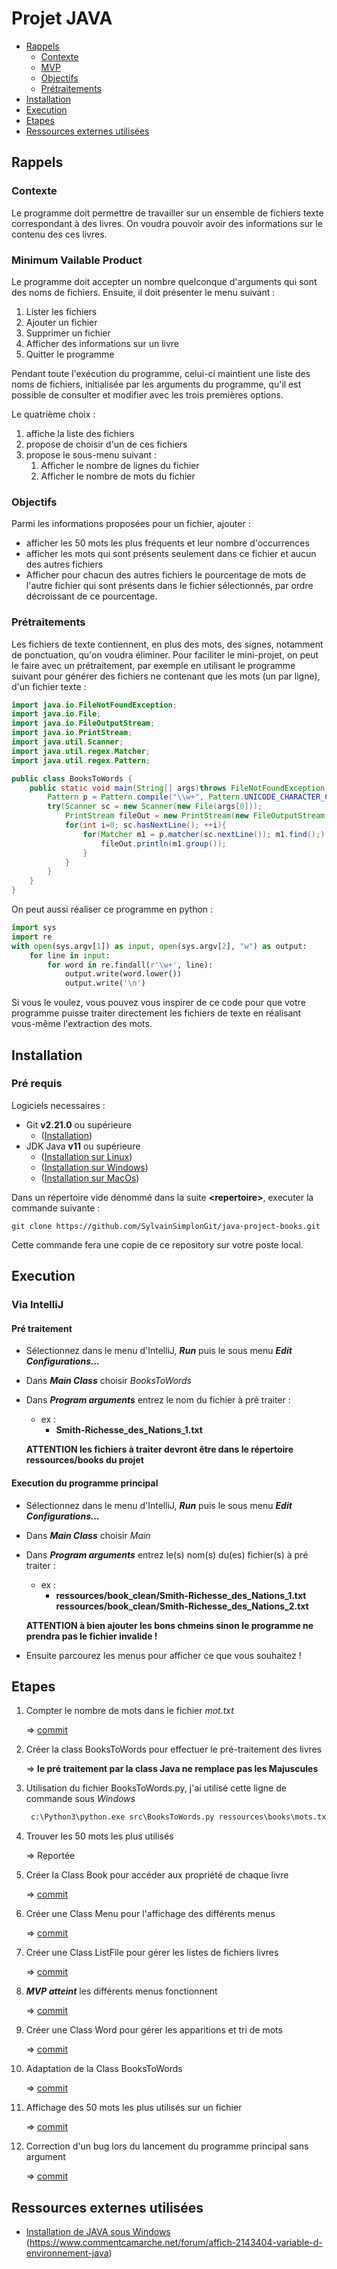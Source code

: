 # Projet JAVA

- [Rappels](#rappels)
  - [Contexte](#contexte)
  - [MVP](#mvp)
  - [Objectifs](#objectifs)
  - [Prétraitements](#pretraitements)
- [Installation](#installation)
- [Execution](#execution)
- [Etapes](#etapes)
- [Ressources externes utilisées](#ressources-externes-utilisées)

<!-- toc -->

## Rappels

### Contexte

Le programme doit permettre de travailler sur un ensemble de fichiers texte correspondant à des livres. On voudra pouvoir avoir des informations sur le contenu des ces livres.

### Minimum Vailable Product

Le programme doit accepter un nombre quelconque d'arguments qui sont des noms de fichiers. Ensuite, il doit présenter le menu suivant :

1. Lister les fichiers
2. Ajouter un fichier
3. Supprimer un fichier
4. Afficher des informations sur un livre
5. Quitter le programme

Pendant toute l'exécution du programme, celui-ci maintient une liste des noms de fichiers, initialisée par les arguments du programme, qu'il est possible de consulter et modifier avec les trois premières options.

Le quatrième choix :

1. affiche la liste des fichiers
2. propose de choisir d'un de ces fichiers
3. propose le sous-menu suivant :
    1. Afficher le nombre de lignes du fichier
    2. Afficher le nombre de mots du fichier

### Objectifs

Parmi les informations proposées pour un fichier, ajouter :

- afficher les 50 mots les plus fréquents et leur nombre d'occurrences
- afficher les mots qui sont présents seulement dans ce fichier et aucun des autres fichiers
- Afficher pour chacun des autres fichiers le pourcentage de mots de l'autre fichier qui sont présents dans le fichier sélectionnés, par ordre décroissant de ce pourcentage.

### Prétraitements

Les fichiers de texte contiennent, en plus des mots, des signes, notamment de ponctuation, qu'on voudra éliminer. Pour faciliter le mini-projet, on peut le faire avec un prétraitement, par exemple en utilisant le programme suivant pour générer des fichiers ne contenant que les mots (un par ligne), d'un fichier texte :

```java
import java.io.FileNotFoundException;
import java.io.File;
import java.io.FileOutputStream;
import java.io.PrintStream;
import java.util.Scanner;
import java.util.regex.Matcher;
import java.util.regex.Pattern;

public class BooksToWords {
    public static void main(String[] args)throws FileNotFoundException {
        Pattern p = Pattern.compile("\\w+", Pattern.UNICODE_CHARACTER_CLASS);
        try(Scanner sc = new Scanner(new File(args[0]));
            PrintStream fileOut = new PrintStream(new FileOutputStream(args[1]))){
            for(int i=0; sc.hasNextLine(); ++i){
                for(Matcher m1 = p.matcher(sc.nextLine()); m1.find();) {
                    fileOut.println(m1.group());
                }
            }
        }
    }
}
```

On peut aussi réaliser ce programme en python :

```python
import sys
import re
with open(sys.argv[1]) as input, open(sys.argv[2], "w") as output:
    for line in input:
        for word in re.findall(r'\w+', line):
            output.write(word.lower())
            output.write('\n')
```

Si vous le voulez, vous pouvez vous inspirer de ce code pour que votre programme puisse traiter directement les fichiers de texte en réalisant vous-même l'extraction des mots.

## Installation

### Pré requis

Logiciels necessaires :

- Git **v2.21.0** ou supérieure
  - ([Installation](https://git-scm.com/downloads))
- JDK Java **v11** ou supérieure
  - ([Installation sur Linux](https://docs.oracle.com/en/java/javase/11/install/installation-jdk-linux-platforms.html#GUID-737A84E4-2EFF-4D38-8E60-3E29D1B884B8))
  - ([Installation sur Windows](https://docs.oracle.com/en/java/javase/11/install/installation-jdk-microsoft-windows-platforms.html#GUID-A7E27B90-A28D-4237-9383-A58B416071CA))
  - ([Installation sur MacOs](https://docs.oracle.com/en/java/javase/11/install/installation-jdk-macos.html#GUID-2FE451B0-9572-4E38-A1A5-568B77B146DE))

Dans un répertoire vide dénommé dans la suite **\<repertoire\>**, executer la commande suivante :

```git
git clone https://github.com/SylvainSimplonGit/java-project-books.git
```

Cette commande fera une copie de ce repository sur votre poste local.

## Execution

### Via IntelliJ

#### Pré traitement

- Sélectionnez dans le menu d'IntelliJ, ***Run*** puis le sous menu ***Edit Configurations...***

- Dans ***Main Class*** choisir *BooksToWords*

- Dans ***Program arguments*** entrez le nom du fichier à pré traiter :
  - ex :
    - **Smith-Richesse_des_Nations_1.txt**

  **ATTENTION les fichiers à traiter devront être dans le répertoire ressources/books du projet**

#### Execution du programme principal

- Sélectionnez dans le menu d'IntelliJ, ***Run*** puis le sous menu ***Edit Configurations...***

- Dans ***Main Class*** choisir *Main*

- Dans ***Program arguments*** entrez le(s) nom(s) du(es) fichier(s) à pré traiter :
  - ex :
    - **ressources/book_clean/Smith-Richesse_des_Nations_1.txt** **ressources/book_clean/Smith-Richesse_des_Nations_2.txt**

  **ATTENTION à bien ajouter les bons chmeins sinon le programme ne prendra pas le fichier invalide !**
  
- Ensuite parcourez les menus pour afficher ce que vous souhaitez !

## Etapes

1. Compter le nombre de mots dans le fichier *mot.txt*

   => [commit](https://github.com/SylvainSimplonGit/java-project-books/commit/72cd14796d016956a8ed3b6b4046c7375b6caf06)

1. Créer la class BooksToWords pour effectuer le pré-traitement des livres

   => **le pré traitement par la class Java ne remplace pas les Majuscules**

1. Utilisation du fichier BooksToWords.py, j'ai utilisé cette ligne de commande sous *Windows*

   ```cmd
    c:\Python3\python.exe src\BooksToWords.py ressources\books\mots.txt ressources\books\mots.epure.txt
    ```

1. Trouver les 50 mots les plus utilisés

   => Reportée

1. Créer la Class Book pour accéder aux propriété de chaque livre

   => [commit](https://github.com/SylvainSimplonGit/java-project-books/commit/d85e8edf71c4a05766a9ca5caeb648b6b6d42af7)

1. Créer une Class Menu pour l'affichage des différents menus

   => [commit](https://github.com/SylvainSimplonGit/java-project-books/commit/1636510f80a4431a9e6ca13cfba850b164b2a937)

1. Créer une Class ListFile pour gérer les listes de fichiers livres

   => [commit](https://github.com/SylvainSimplonGit/java-project-books/commit/4554360c59febbfb9a175295b002b06d48194625)

1. ***MVP atteint*** les différents menus fonctionnent

   => [commit](https://github.com/SylvainSimplonGit/java-project-books/commit/7d116da00e2b0b503049a7d9c1d67b3ed5e647dc)

1. Créer une Class Word pour gérer les apparitions et tri de mots

   => [commit](https://github.com/SylvainSimplonGit/java-project-books/commit/e0be013e0693548446e6ddb16ad10a4a20abc5cd)

1. Adaptation de la Class BooksToWords

   => [commit](https://github.com/SylvainSimplonGit/java-project-books/commit/fd1adba0489f29b1bcb6dca2e7276d273d3970ad#diff-9ada41f22c4bb9796ffa2dfbcb0d9ca5)

1. Affichage des 50 mots les plus utilisés sur un fichier

   => [commit](https://github.com/SylvainSimplonGit/java-project-books/commit/52e73253ef5b789162673daa0c4f2df507648f15)
   
1. Correction d'un bug lors du lancement du programme principal sans argument

   => [commit](https://github.com/SylvainSimplonGit/java-project-books/commit/6a18b59865217e3dd398d48009bec564d6a75685)

## Ressources externes utilisées

- [Installation de JAVA sous Windows](https://superuser.com/a/1317117)
(https://www.commentcamarche.net/forum/affich-2143404-variable-d-environnement-java)
